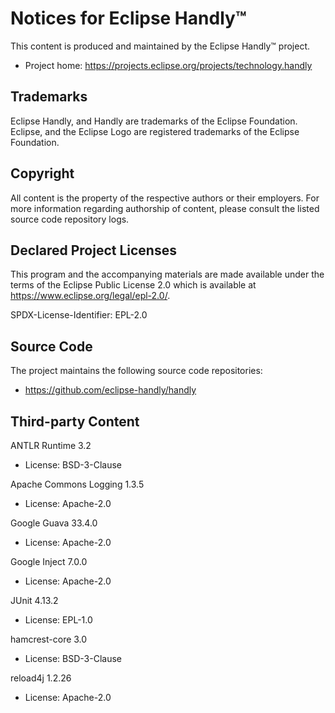 Notices for Eclipse Handly™
==========================

This content is produced and maintained by the Eclipse Handly™ project.

 * Project home: <https://projects.eclipse.org/projects/technology.handly>

Trademarks
----------

Eclipse Handly, and Handly are trademarks of the Eclipse Foundation. Eclipse,
and the Eclipse Logo are registered trademarks of the Eclipse Foundation.

Copyright
---------

All content is the property of the respective authors or their employers.
For more information regarding authorship of content, please consult the
listed source code repository logs.

Declared Project Licenses
-------------------------

This program and the accompanying materials are made available under
the terms of the Eclipse Public License 2.0 which is available at
<https://www.eclipse.org/legal/epl-2.0/>.

SPDX-License-Identifier: EPL-2.0

Source Code
-----------

The project maintains the following source code repositories:

 * <https://github.com/eclipse-handly/handly>

Third-party Content
-------------------

ANTLR Runtime 3.2

 * License: BSD-3-Clause

Apache Commons Logging 1.3.5

 * License: Apache-2.0

Google Guava 33.4.0

 * License: Apache-2.0

Google Inject 7.0.0

 * License: Apache-2.0

JUnit 4.13.2

 * License: EPL-1.0

hamcrest-core 3.0

 * License: BSD-3-Clause

reload4j 1.2.26

 * License: Apache-2.0
